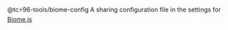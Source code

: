 @tc⚡96-tools/biome-config
A sharing configuration file in the settings for [Biome.js](https://biomejs.dev/guides/configure-biome/)
